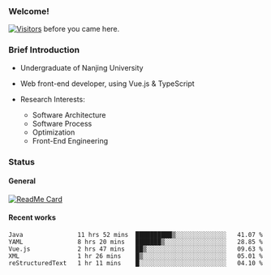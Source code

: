 ### Welcome!

[![Visitors](https://visitor-badge.laobi.icu/badge?page_id=HermitSun.HermitSun)]() before you came here.

### Brief Introduction

- Undergraduate of Nanjing University

- Web front-end developer, using Vue.js & TypeScript

- Research Interests: 
  - Software Architecture
  - Software Process
  - Optimization
  - Front-End Engineering

### Status

#### General

[![ReadMe Card](https://github-readme-stats.hermitsun.vercel.app/api?username=HermitSun&count_private=true&show_icons=true)]()

#### Recent works

<!--START_SECTION:waka-->
```text
Java               11 hrs 52 mins  ██████████▒░░░░░░░░░░░░░░   41.07 % 
YAML               8 hrs 20 mins   ███████▒░░░░░░░░░░░░░░░░░   28.85 % 
Vue.js             2 hrs 47 mins   ██▒░░░░░░░░░░░░░░░░░░░░░░   09.63 % 
XML                1 hr 26 mins    █▒░░░░░░░░░░░░░░░░░░░░░░░   05.01 % 
reStructuredText   1 hr 11 mins    █░░░░░░░░░░░░░░░░░░░░░░░░   04.10 % 
```
<!--END_SECTION:waka-->
